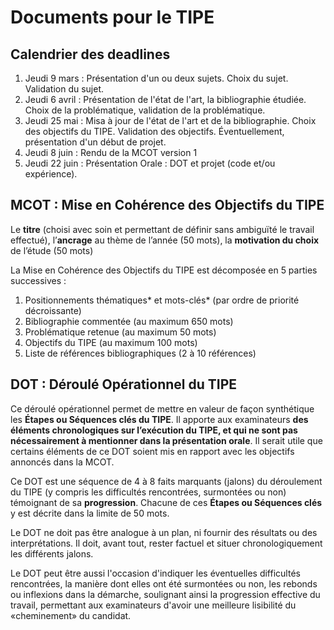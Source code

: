 # Documents pour le TIPE

## Calendrier des deadlines

1. Jeudi 9 mars : Présentation d'un ou deux sujets. Choix du sujet. Validation du sujet.
2. Jeudi 6 avril : Présentation de l'état de l'art, la bibliographie étudiée. Choix de la problématique, validation de la problématique.
3. Jeudi 25 mai : Misa à jour de l'état de l'art et de la bibliographie. Choix des objectifs du TIPE. Validation des objectifs. Éventuellement, présentation d'un début de projet.
4. Jeudi 8 juin : Rendu de la MCOT version 1
5. Jeudi 22 juin : Présentation Orale : DOT et projet (code et/ou expérience).


## MCOT : Mise en Cohérence des Objectifs du TIPE

Le **titre** (choisi avec soin et permettant de définir sans ambiguïté le travail effectué), l’**ancrage** au thème de l’année (50 mots), la **motivation du choix** de l’étude (50 mots)

La Mise en Cohérence des Objectifs du TIPE est décomposée en 5 parties successives :

1. Positionnements thématiques* et mots-clés* (par ordre de priorité décroissante)
2. Bibliographie commentée (au maximum 650 mots)
3. Problématique retenue (au maximum 50 mots)
4. Objectifs du TIPE (au maximum 100 mots)
5. Liste de références bibliographiques (2 à 10 références)

## DOT : Déroulé Opérationnel du TIPE

Ce déroulé opérationnel permet de mettre en valeur de façon synthétique les **Étapes ou Séquences clés du TIPE**. Il apporte aux examinateurs **des éléments chronologiques sur l’exécution du TIPE, et qui ne sont pas nécessairement à mentionner dans la présentation orale**. Il serait utile que certains éléments de ce DOT soient mis en rapport avec les objectifs annoncés dans la MCOT.

Ce DOT est une séquence de 4 à 8 faits marquants (jalons) du déroulement du TIPE (y compris les difficultés rencontrées, surmontées ou non) témoignant de sa **progression**. Chacune de ces **Étapes ou Séquences clés** y est décrite dans la limite de 50 mots.

Le DOT ne doit pas être analogue à un plan, ni fournir des résultats ou des interprétations. Il doit, avant tout, rester factuel et situer chronologiquement les différents jalons.

Le DOT peut être aussi l'occasion d'indiquer les éventuelles difficultés rencontrées, la manière dont elles ont été surmontées ou non, les rebonds ou inflexions dans la démarche, soulignant ainsi la progression effective du travail, permettant aux examinateurs d'avoir une meilleure lisibilité du «cheminement» du candidat.


